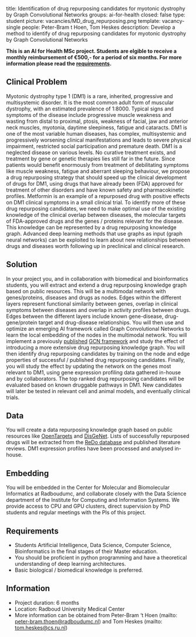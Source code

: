 title: Identification of drug repurposing candidates for myotonic dystrophy by Graph Convolutional Networks
groups: ai-for-health
closed: false 
type: student 
picture: vacancies/MD_drug_repurposing.png
template: vacancy-single
people: Peter-Bram t Hoen, Tom Heskes
description: Develop a method to identify of drug repurposing candidates for myotonic dystrophy by Graph Convolutional Networks

**This is an AI for Health MSc project. Students are
elgible to receive a monthly reimbursement of €500,- for
a period of six months. For more information please read the
[requirements](https://www.ai-for-health.nl/requirements/).** 

## Clinical Problem 
Myotonic dystrophy type 1 (DM1) is a rare, inherited, progressive and multisystemic disorder. It is the most common adult form of muscular dystrophy, with an estimated prevalence of 1:8000. Typical signs and symptoms of the disease include progressive muscle weakness and wasting from distal to proximal, ptosis, weakness of facial, jaw and anterior neck muscles, myotonia, daytime sleepiness, fatigue and cataracts. DM1 is one of the most variable human diseases, has complex, multisystemic and progressively worsening clinical manifestations and leads to severe physical impairment, restricted social participation and premature death. DM1 is a neglected disease on various levels. No curative treatment exists, and treatment by gene or genetic therapies lies still far in the future. Since patients would benefit enormously from treatment of debilitating symptoms like muscle weakness, fatigue and aberrant sleeping behaviour, we propose a drug repurposing strategy that should speed up the clinical development of drugs for DM1, using drugs that have already been (FDA) approved for treatment of other disorders and have known safety and pharmacokinetic profiles. Metformin is an example of a repurposed drug with positive effects on DM1 clinical symptoms in a small clinical trial. To identify more of these drug repurposing candidates, we need to make optimal use of the existing knowledge of the clinical overlap between diseases, the molecular targets of FDA-approved drugs and the genes / proteins relevant for the disease. This knowledge can be represented by a drug repurposing knowledge graph. Advanced deep learning methods that use graphs as input (graph neural networks) can be exploited to learn about new relationships between drugs and diseases worth following up in preclinical and clinical research.

## Solution 
In your project you, and in collaboration with biomedical and bioinformatics students, you will extract and extend a drug repurposing knowledge graph based on public resources. This will be a multimodal network with genes/proteins, diseases and drugs as nodes. Edges within the different layers represent functional similarity between genes, overlap in clinical symptoms between diseases and overlap in activity profiles between drugs. Edges between the different layers include known gene-disease, drug-gene/protein target and drug-disease relationships. You will then use and optimize an emerging AI framework called Graph Convolutional Networks to learn the local embedding of the nodes in the multimodal network. You will implement a previously [published](https://arxiv.org/abs/2007.10261) [GCN framework](https://github.com/gnn4dr/DRKG/) and study the effect of introducing a more extensive drug repurposing knowledge graph. You will then identify drug repurposing candidates by training on the node and edge properties of successful / published drug repurposing candidates. Finally, you will study the effect by updating the network on the genes most relevant to DM1, using gene expression profiling data gathered in-house and by collaborators. The top ranked drug repurposing candidates will be evaluated based on known druggable pathways in DM1. New candidates will later be tested in relevant cell and animal models, and eventually clinical trials.

## Data 
You will create a data repurposing knowledge graph based on public resources like [OpenTargets](https://www.opentargets.org) and [DisGeNet](https://www.disgenet.org). Lists of successfully repurposed drugs will be extracted from the [ReDo database](https://www.anticancerfund.org/en/redo-db) and published literature reviews. DM1 expression profiles have been processed and analysed in-house. 

## Embedding 
You will be embedded in the Center for Molecular and Biomolecular Informatics at Radboudumc, and collaborate closely with the Data Science department of the Institute for Computing and Information Systems. We provide access to CPU and GPU clusters, direct supervision by PhD students and regular meetings with the PIs of this project. 

## Requirements 
- Students Artificial Intelligence, Data Science, Computer Science, Bioinformatics in the final stages of their Master education. 
- You should be proficient in python programming and have a theoretical understanding of deep learning architectures. 
- Basic biological / biomedical knowledge is preferred.

## Information 
- Project duration: 6 months 
- Location: Radboud University Medical Center 
- More information can be obtained from Peter-Bram ‘t Hoen (mailto: peter-bram.thoen@radboudumc.nl) and Tom Heskes (mailto: tom.heskes@cs.ru.nl) 
